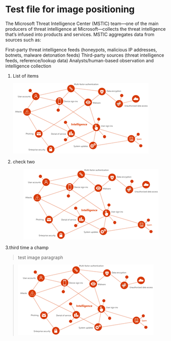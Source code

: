 # Test file for image positioning

The Microsoft Threat Intelligence Center (MSTIC) team—one of the main producers of threat intelligence at Microsoft—collects the threat intelligence that’s infused into products and services. MSTIC aggregates data from sources such as:

First-party threat intelligence feeds (honeypots, malicious IP addresses, botnets, malware detonation feeds)
Third-party sources (threat intelligence feeds, reference/lookup data)
Analysts/human-based observation and intelligence collection

1. List of items  

   ![Screenshot of Threat-Intel](/mediafiles/threatINTEL.png)


2. check two

&emsp;&emsp;&emsp;&emsp;![test image](/mediafiles/threatINTEL.png)


3.third time a champ

> test image paragraph

> ![test image](/mediafiles/threatINTEL.png)
